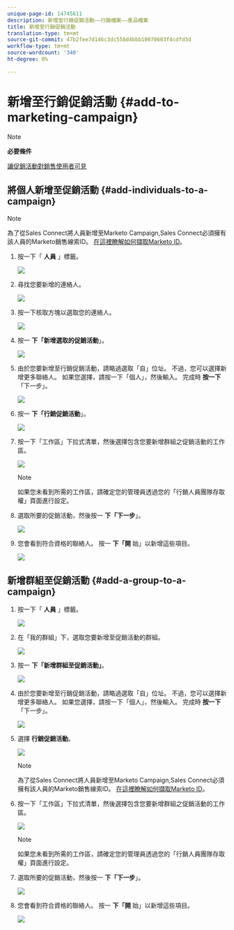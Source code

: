 ```yaml
---
unique-page-id: 14745611
description: 新增至行銷促銷活動——行銷檔案——產品檔案
title: 新增至行銷促銷活動
translation-type: tm+mt
source-git-commit: 47b2fee7d146c3dc558d4bbb10070683f4cdfd3d
workflow-type: tm+mt
source-wordcount: '340'
ht-degree: 0%

---
```



# 新增至行銷促銷活動 {#add-to-marketing-campaign}

>[!NOTE]
>
>**必要條件**
>
>[讓促銷活動對銷售使用者可見](http://docs.marketo.com/x/NwDh)

## 將個人新增至促銷活動 {#add-individuals-to-a-campaign}

>[!NOTE]
>
>為了從Sales Connect將人員新增至Marketo Campaign,Sales Connect必須擁有該人員的Marketo銷售線索ID。 [在這裡瞭解如何擷取Marketo ID](http://docs.marketo.com/x/CQXLAQ)。

1. 按一下「 **人員** 」標籤。

   ![](assets/one-3.png)

1. 尋找您要新增的連絡人。

   ![](assets/two-3.png)

1. 按一下核取方塊以選取您的連絡人。

   ![](assets/three-3.png)

1. 按一 **下「新增選取的促銷活動**」。

   ![](assets/four-3.png)

1. 由於您要新增至行銷促銷活動，請略過選取「自」位址。 不過，您可以選擇新增更多聯絡人。 如果您選擇，請按一下「個人」，然後輸入。 完成時 **按一下** 「下一步」。

   ![](assets/five-2.png)

1. 按一 **下「行銷促銷活動**」。

   ![](assets/six-1.png)

1. 按一下「工作區」下拉式清單，然後選擇包含您要新增群組之促銷活動的工作區。

   ![](assets/seven-1.png)

   >[!NOTE]
   >
   >如果您未看到所需的工作區，請確定您的管理員透過您的「行銷人員團隊存取權」頁面進行設定。

1. 選取所要的促銷活動，然後按一 **下「下一步**」。

   ![](assets/eight.png)

1. 您會看到符合資格的聯絡人。 按一 **下「開** 始」以新增這些項目。

   ![](assets/nine.png)

## 新增群組至促銷活動 {#add-a-group-to-a-campaign}

1. 按一下「 **人員** 」標籤。

   ![](assets/one-3.png)

1. 在「我的群組」下，選取您要新增至促銷活動的群組。

   ![](assets/eleven.png)

1. 按一 **下「新增群組至促銷活動」**。

   ![](assets/twelve.png)

1. 由於您要新增至行銷促銷活動，請略過選取「自」位址。 不過，您可以選擇新增更多聯絡人。 如果您選擇，請按一下「個人」，然後輸入。 完成時 **按一下** 「下一步」。

   ![](assets/thirteen.png)

1. 選擇 **行銷促銷活動**。

   ![](assets/six-1.png)

   >[!NOTE]
   >
   >為了從Sales Connect將人員新增至Marketo Campaign,Sales Connect必須擁有該人員的Marketo銷售線索ID。 [在這裡瞭解如何擷取Marketo ID](http://docs.marketo.com/x/CQXLAQ)。

1. 按一下「工作區」下拉式清單，然後選擇包含您要新增群組之促銷活動的工作區。

   ![](assets/seven-1.png)

   >[!NOTE]
   >
   >如果您未看到所需的工作區，請確定您的管理員透過您的「行銷人員團隊存取權」頁面進行設定。

1. 選取所要的促銷活動，然後按一 **下「下一步**」。

   ![](assets/eight.png)

1. 您會看到符合資格的聯絡人。 按一 **下「開** 始」以新增這些項目。

   ![](assets/nine.png)

